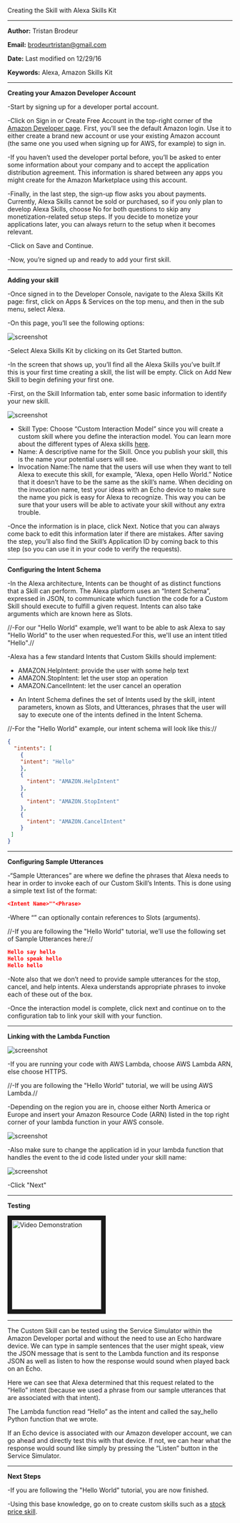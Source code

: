 <fs x-large>Creating the Skill with Alexa Skills Kit</fs>

-----------------------------------------------------------------------------------------------------------------------------

**Author:** Tristan Brodeur 

**Email:** brodeurtristan@gmail.com

**Date:** Last modified on 12/29/16 

**Keywords:** Alexa, Amazon Skills Kit</fs>

-----------------------------------------------------------------------------------------------------------------------------

<fs large>**Creating your Amazon Developer Account**</fs>

-Start by signing up for a developer portal account.

-Click on Sign in or Create Free Account in the top-right corner of
the [Amazon Developer page](https://developer.amazon.com/). First, you’ll see the default Amazon
login. Use it to either create a brand new account or use your existing
Amazon account (the same one you used when signing up for AWS,
for example) to sign in.

-If you haven’t used the developer portal before, you’ll be asked
to enter some information about your company and to accept the
application distribution agreement. This information is shared between
any apps you might create for the Amazon Marketplace using this
account.

-Finally, in the last step, the sign-up flow asks you about payments.
Currently, Alexa Skills cannot be sold or purchased, so if you only
plan to develop Alexa Skills, choose No for both questions to skip
any monetization-related setup steps. If you decide to monetize your
applications later, you can always return to the setup when it becomes
relevant.

-Click on Save and Continue.

-Now, you’re signed up and ready to add your first skill.

-----------------------------------------------------------------------------------------------------------------------------

<fs large>**Adding your skill**</fs>

-Once signed in to the Developer Console, navigate to the Alexa
Skills Kit page: first, click on Apps & Services on the top menu, and
then in the sub menu, select Alexa.

-On this page, you’ll see the following options:

![screenshot](./screen1.png)

-Select Alexa Skills Kit by clicking on its Get Started button.

-In the screen that shows up, you’ll find all the Alexa Skills you’ve built.If this is your first time creating a skill, the list will be empty. Click on Add New Skill to begin defining your first one.

-First, on the Skill Information tab, enter some basic information to
identify your new skill.

![screenshot](./screen2.png)

  * Skill Type: Choose “Custom Interaction Model” since you will create a custom skill where you define the interaction model. You can learn more about the different types of Alexa skills [here](https://developer.amazon.com/public/solutions/alexa/alexa-skills-kit/docs/understanding-the-different-types-of-skills).
  * Name: A descriptive name for the Skill. Once you publish your skill, this is the name your potential users will see.
  * Invocation Name:The name that the users will use when they want to tell Alexa to execute this skill, for example, “Alexa, open Hello World.” Notice that it doesn’t have to be the same as the skill’s name. When deciding on the invocation name, test your ideas with an Echo device to make sure the name you pick is easy for Alexa to recognize. This way you can be sure that your users will be able to activate your skill without any extra trouble.

-Once the information is in place, click Next. Notice that you can always come back to edit this information later if there are mistakes. After saving the step, you’ll also find the Skill’s Application ID by coming back to this step (so you can use it in your code to verify the requests).

-----------------------------------------------------------------------------------------------------------------------------

<fs large>**Configuring the Intent Schema**</fs>

-In the Alexa architecture, Intents can be thought of as distinct functions that a Skill can perform. The Alexa platform uses an “Intent Schema”, expressed in JSON, to communicate which function the code for a Custom Skill should execute to fulfill a given request. Intents can also take arguments which are known here as Slots.

//-For our "Hello World" example, we’ll want to be able to ask Alexa to say "Hello World" to the user when requested.For this, we'll use an intent titled "Hello".//

-Alexa has a few standard Intents that Custom Skills should implement:

  * AMAZON.HelpIntent: provide the user with some help text
  * AMAZON.StopIntent: let the user stop an operation
  * AMAZON.CancelIntent: let the user cancel an operation

- An Intent Schema defines the set of Intents used by the skill, intent parameters, known as Slots, and Utterances, phrases that the user will say to execute one of the intents defined in the Intent Schema.

//-For the "Hello World" example, our intent schema will look like this://

```json
{
  "intents": [
    {
    "intent": "Hello"
    },
    {
      "intent": "AMAZON.HelpIntent"
    },
    {
      "intent": "AMAZON.StopIntent"
    },
    {
      "intent": "AMAZON.CancelIntent"
    }
 ]
}
```

-----------------------------------------------------------------------------------------------------------------------------

<fs large>**Configuring Sample Utterances**</fs>

-“Sample Utterances” are where we define the phrases that Alexa needs to hear in order to invoke each of our Custom Skill’s Intents. This is done using a simple text list of the format:

```json
<Intent Name>""<Phrase>
```

-Where “” can optionally contain references to Slots (arguments). 

//-If you are following the "Hello World" tutorial, we’ll use the following set of Sample Utterances here://

```json
Hello say hello
Hello speak hello
Hello hello
```

-Note also that we don’t need to provide sample utterances for the stop, cancel, and help intents. Alexa understands appropriate phrases to invoke each of these out of the box.

-Once the interaction model is complete, click next and continue on to the configuration tab to link your skill with your function.

-----------------------------------------------------------------------------------------------------------------------------

<fs large>**Linking with the Lambda Function**</fs>


![screenshot](./screen3.png)

-If you are running your code with AWS Lambda, choose AWS Lambda ARN, else choose HTTPS.

//-If you are following the "Hello World" tutorial, we will be using AWS Lambda.//

-Depending on the region you are in, choose either North America or Europe and insert your Amazon Resource Code (ARN) listed in the top right corner of your lambda function in your AWS console.

![screenshot](./screen4.png)


-Also make sure to change the application id in your lambda function that handles the event to the id code listed under your skill name:

![screenshot](./screen5.png)

-Click "Next"

-----------------------------------------------------------------------------------------------------------------------------

<fs large>**Testing**</fs>


<a href="https://www.youtube.com/watch?v=K0gyfY5D9dM"><img src="./skillkit.png" 
alt="Video Demonstration" width="200" height="200" border="10" /></a>

----


The Custom Skill can be tested using the Service Simulator within the Amazon Developer portal and without the need to use an Echo hardware device. We can type in sample sentences that the user might speak, view the JSON message that is sent to the Lambda function and its response JSON as well as listen to how the response would sound when played back on an Echo.

Here we can see that Alexa determined that this request related to the “Hello” intent (because we used a phrase from our sample utterances that are associated with that intent).

The Lambda function read “Hello” as the intent and called the say_hello Python function that we wrote.

If an Echo device is associated with our Amazon developer account, we can go ahead and directly test this with that device. If not, we can hear what the response would sound like simply by pressing the “Listen” button in the Service Simulator.

-----------------------------------------------------------------------------------------------------------------------------

<fs large>**Next Steps**</fs>

-If you are following the "Hello World" tutorial, you are now finished.

-Using this base knowledge, go on to create custom skills such as a [stock price skill](https://github.com/twbot/AmazonAlexaStockPrice).


